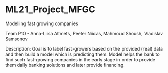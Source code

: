 # ML21_Project_MFGC
Modelling fast growing companies

Team P10 - Anna-Liisa Altmets, Peeter Niidas, Mahmoud Shoush, Vladislav Samsonov

Description: Goal is to label fast-growers based on the provided (real) data and then build a model which is predicting them. Model helps the  bank to find such fast-growing companies in the early stage in order to provide them daily banking solutions and later provide financing.